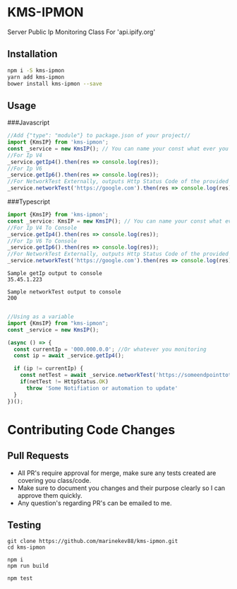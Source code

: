# KMS-IPMON
Server Public Ip Monitoring Class For 'api.ipify.org'

## Installation 
```sh
npm i -S kms-ipmon
yarn add kms-ipmon
bower install kms-ipmon --save 
```

## Usage
###Javascript
```javascript
//Add {"type": "module"} to package.json of your project//
import {KmsIP} from 'kms-ipmon';
const _service = new KmsIP(); // You can name your const what ever you want and new up a Kms instance//
//For Ip V4
_service.getIp4().then(res => console.log(res));
//For Ip V6
_service.getIp6().then(res => console.log(res));
//For NetworkTest Externally, outputs Http Status Code of the provided URL to your known endpoint//
_service.networkTest('https://google.com').then(res => console.log(res));
```
###Typescript

```typescript
import {KmsIP} from 'kms-ipmon';
const _service: KmsIP = new KmsIP(); // You can name your const what ever you want and new up a Kms instance //
//For Ip V4 To Console
_service.getIp4().then(res => console.log(res));
//For Ip V6 To Console
_service.getIp6().then(res => console.log(res));
//For NetworkTest Externally, outputs Http Status Code of the provided URL//
_service.networkTest('https://google.com').then(res => console.log(res));
```
```shell
Sample getIp output to console
35.45.1.223

Sample networkTest output to console
200
```
```javascript

//Using as a variable
import {KmsIP} from "kms-ipmon";
const _service = new KmsIP();

(async () => {
  const currentIp = '000.000.0.0'; //Or whatever you monitoring
  const ip = await _service.getIp4();

  if (ip != currentIp) {
    const netTest = await _service.networkTest('https://someendpointtotest.com');
    if(netTest != HttpStatus.OK)
      throw 'Some Notifiation or automation to update'
  }  
})();
```
# Contributing Code Changes
## Pull Requests
- All PR's require approval for merge, make sure any tests created are covering you class/code. 
- Make sure to document you changes and their purpose clearly so I can approve them quickly.
- Any question's regarding PR's can be emailed to me.
## Testing
```shell
git clone https://github.com/marinekev88/kms-ipmon.git
cd kms-ipmon

npm i
npm run build

npm test
```

